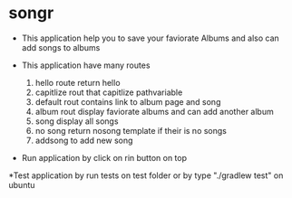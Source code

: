 # songr

- This application help you to save your faviorate Albums and also can add songs to albums 

- This application have many routes
  1. hello route return hello 
  2. capitlize rout that capitlize pathvariable 
  3. default rout contains link to album page and song
  4. album rout display faviorate albums and can add another album
  5. song display all songs
  6. no song return nosong template if their is no songs
  7. addsong to add new song

* Run application by click on rin button on top 

*Test application by run tests on test folder or by type "./gradlew test" on ubuntu